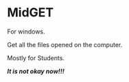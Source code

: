 # MidGET

For windows. 

Get all the files opened on the computer. 

Mostly for Students.

***It is not okay now!!!***
